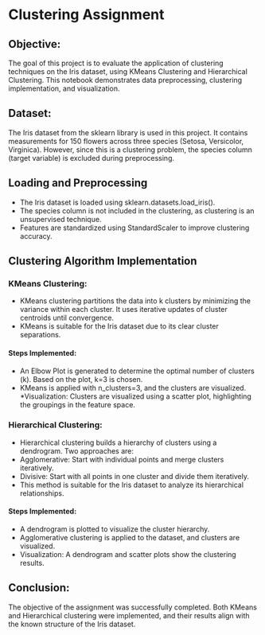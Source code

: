 # Clustering Assignment

## Objective: 
The goal of this project is to evaluate the application of clustering techniques on the Iris dataset, using KMeans Clustering and Hierarchical Clustering. This notebook demonstrates data preprocessing, clustering implementation, and visualization.

## Dataset: 
The Iris dataset from the sklearn library is used in this project. It contains measurements for 150 flowers across three species (Setosa, Versicolor, Virginica). However, since this is a clustering problem, the species column (target variable) is excluded during preprocessing.

## Loading and Preprocessing

* The Iris dataset is loaded using sklearn.datasets.load_iris().
* The species column is not included in the clustering, as clustering is an unsupervised technique.
* Features are standardized using StandardScaler to improve clustering accuracy.

## Clustering Algorithm Implementation
   
### KMeans Clustering:
* KMeans clustering partitions the data into k clusters by minimizing the variance within each cluster. It uses iterative updates of cluster centroids until convergence.
* KMeans is suitable for the Iris dataset due to its clear cluster separations.

#### Steps Implemented:
* An Elbow Plot is generated to determine the optimal number of clusters (k). Based on the plot, k=3 is chosen.
* KMeans is applied with n_clusters=3, and the clusters are visualized.
*Visualization: Clusters are visualized using a scatter plot, highlighting the groupings in the feature space.

### Hierarchical Clustering: 
* Hierarchical clustering builds a hierarchy of clusters using a dendrogram. Two approaches are:
* Agglomerative: Start with individual points and merge clusters iteratively.
* Divisive: Start with all points in one cluster and divide them iteratively.
* This method is suitable for the Iris dataset to analyze its hierarchical relationships.

#### Steps Implemented:
* A dendrogram is plotted to visualize the cluster hierarchy.
* Agglomerative clustering is applied to the dataset, and clusters are visualized.
* Visualization: A dendrogram and scatter plots show the clustering results.

## Conclusion: 
The objective of the assignment was successfully completed. Both KMeans and Hierarchical clustering were implemented, and their results align with the known structure of the Iris dataset.


